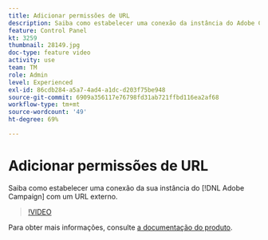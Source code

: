 ```yaml
---
title: Adicionar permissões de URL
description: Saiba como estabelecer uma conexão da instância do Adobe Campaign com um URL externo.
feature: Control Panel
kt: 3259
thumbnail: 28149.jpg
doc-type: feature video
activity: use
team: TM
role: Admin
level: Experienced
exl-id: 86cdb284-a5a7-4ad4-a1dc-d203f75be948
source-git-commit: 6909a356117e76798fd31ab721ffbd116ea2af68
workflow-type: tm+mt
source-wordcount: '49'
ht-degree: 69%

---
```


# Adicionar permissões de URL

Saiba como estabelecer uma conexão da sua instância do [!DNL Adobe Campaign] com um URL externo.

>[!VIDEO](https://video.tv.adobe.com/v/28149?quality=12)

Para obter mais informações, consulte [a documentação do produto](https://experienceleague.adobe.com/docs/control-panel/using/performance-monitoring/url-permissions.html).
